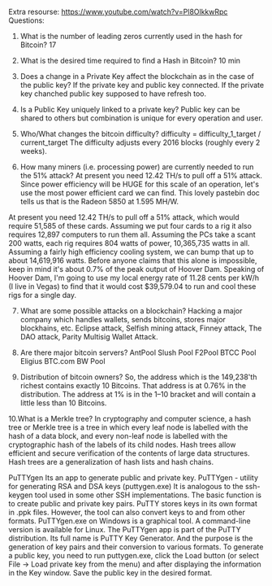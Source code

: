 Extra resourse:
https://www.youtube.com/watch?v=Pl8OlkkwRpc
Questions:
1. What is the number of leading zeros currently used in the hash for Bitcoin?
17

2. What is the desired time required to find a Hash in Bitcoin?
10 min 

3. Does a change in a Private Key affect the blockchain as in the case of the public key?
If the private key and public key connected. If the private key chanched public key supposed to have refresh too. 

4. Is a Public Key uniquely linked to a private key?
Public key can be shared to others but combination is unique for every operation and user. 

5. Who/What changes the bitcoin difficulty?
difficulty = difficulty_1_target / current_target
The difficulty adjusts every 2016 blocks (roughly every 2 weeks).

6. How many miners (i.e. processing power) are currently needed to run the 51% attack?
At present you need 12.42 TH/s to pull off a 51% attack. 
Since power efficiency will be HUGE for this scale of an operation, let's use the most power efficient card we can find. This lovely pastebin doc tells us that is the Radeon 5850 at 1.595 MH/W.

At present you need 12.42 TH/s to pull off a 51% attack, which would require 51,585 of these cards. Assuming we put four cards to a rig it also requires 12,897 computers to run them all. Assuming the PCs take a scant 200 watts, each rig requires 804 watts of power, 10,365,735 watts in all. Assuming a fairly high efficiency cooling system, we can bump that up to about 14,619,916 watts. Before anyone claims that this alone is impossible, keep in mind it's about 0.7% of the peak output of Hoover Dam. Speaking of Hoover Dam, I'm going to use my local energy rate of 11.28 cents per kW/h (I live in Vegas) to find that it would cost $39,579.04 to run and cool these rigs for a single day.

7. What are some possible attacks on a blockchain? Hacking a major company which handles wallets, sends bitcoins, stores major blockhains, etc.
Eclipse attack, Selfish mining attack, Finney attack, The DAO attack, Parity Multisig Wallet Attack.

8. Are there major bitcoin servers?
AntPool
Slush Pool
F2Pool
BTCC Pool
Eligius
BTC.com
BW Pool

9. Distribution of bitcoin owners?
So, the address which is the 149,238'th richest contains exactly 10 Bitcoins. That address is at 0.76% in the distribution. The address at 1% is in the 1–10 bracket and will contain a little less than 10 Bitcoins.

10.What is a Merkle tree?
In cryptography and computer science, a hash tree or Merkle tree is a tree in which every leaf node is labelled with the hash of a data block, and every non-leaf node is labelled with the cryptographic hash of the labels of its child nodes. Hash trees allow efficient and secure verification of the contents of large data structures. Hash trees are a generalization of hash lists and hash chains.

PuTTYgen
Its an app to generate public and private key. 
PuTTYgen - utility for generating RSA and DSA keys (puttygen.exe)
It is analogous to the ssh-keygen tool used in some other SSH implementations.
The basic function is to create public and private key pairs. PuTTY stores keys in its own format in .ppk files. However, the tool can also convert keys to and from other formats.
PuTTYgen.exe on Windows is a graphical tool. A command-line version is available for Linux.
The PuTTYgen app is part of the PuTTY distribution. Its full name is PuTTY Key Generator. And the purpose is the generation of key pairs and their conversion to various formats.
To generate a public key, you need to run puttygen.exe, click the Load button (or select File -> Load private key from the menu) and after displaying the information in the Key window. Save the public key in the desired format.
